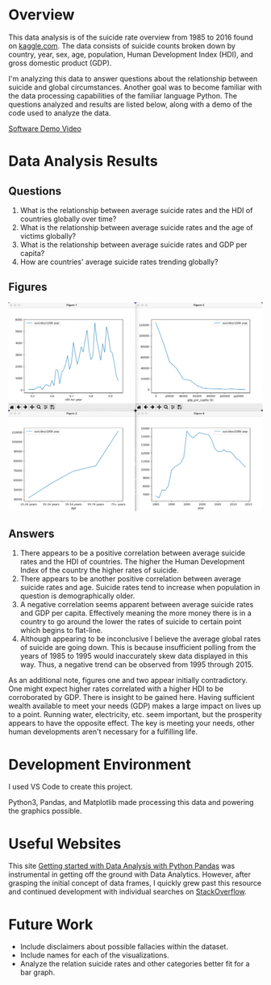 # Overview

This data analysis is of the suicide rate overview from 1985 to 2016 found on [kaggle.com](https://www.kaggle.com/russellyates88/suicide-rates-overview-1985-to-2016). The data consists of suicide counts broken down by country, year, sex, age, population, Human Development Index (HDI), and gross domestic product (GDP).

I'm analyzing this data to answer questions about the relationship between suicide and global circumstances. Another goal was to become familiar with the data processing capabilities of the familiar language Python. The questions analyzed and results are listed below, along with a demo of the code used to analyze the data.

[Software Demo Video](http://youtube.link.goes.here)

# Data Analysis Results

## Questions
1. What is the relationship between average suicide rates and the HDI of countries globally over time?
2. What is the relationship between average suicide rates and the age of victims globally?
3. What is the relationship between average suicide rates and GDP per capita?
4. How are countries' average suicide rates trending globally?

## Figures
![Figures:1-4](Figures.png)

## Answers
1. There appears to be a positive correlation between average suicide rates and the HDI of countries. The higher the Human Development Index of the country the higher rates of suicide.
2. There appears to be another positive correlation between average suicide rates and age. Suicide rates tend to increase when population in question is demographically older.
3. A negative correlation seems apparent between average suicide rates and GDP per capita. Effectively meaning the more money there is in a country to go around the lower the rates of suicide to certain point which begins to flat-line.
4. Although appearing to be inconclusive I believe the average global rates of suicide are going down. This is because insufficient polling from the years of 1985 to 1995 would inaccurately skew data displayed in this way. Thus, a negative trend can be observed from 1995 through 2015.

As an additional note, figures one and two appear initially contradictory. One might expect higher rates correlated with a higher HDI to be corroborated by GDP. There is insight to be gained here. Having sufficient wealth available to meet your needs (GDP) makes a large impact on lives up to a point. Running water, electricity, etc. seem important, but the prosperity appears to have the opposite effect. The key is meeting your needs, other human developments aren't necessary for a fulfilling life.

# Development Environment

I used VS Code to create this project.

Python3, Pandas, and Matplotlib made processing this data and powering the graphics possible.

# Useful Websites

This site [Getting started with Data Analysis with Python Pandas](https://towardsdatascience.com/getting-started-to-data-analysis-with-python-pandas-with-titanic-dataset-a195ab043c77) was instrumental in getting off the ground with Data Analytics. However, after grasping the initial concept of data frames, I quickly grew past this resource and continued development with individual searches on [StackOverflow](www.stackoverflow.com).

# Future Work

* Include disclaimers about possible fallacies within the dataset. 
* Include names for each of the visualizations.
* Analyze the relation suicide rates and other categories better fit for a bar graph.